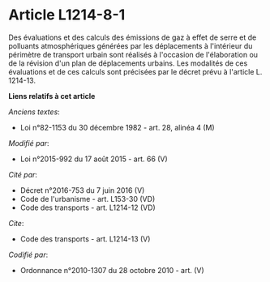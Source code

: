 # Article L1214-8-1

Des évaluations et des calculs des émissions de gaz à effet de serre et de polluants atmosphériques générées par les
déplacements à l'intérieur du périmètre de transport urbain sont réalisés à l'occasion de l'élaboration ou de la révision
d'un plan de déplacements urbains. Les modalités de ces évaluations et de ces calculs sont précisées par le décret prévu à
l'article L. 1214-13.

**Liens relatifs à cet article**

_Anciens textes_:

  - Loi n°82-1153 du 30 décembre 1982 - art. 28, alinéa 4 (M)

_Modifié par_:

  - Loi n°2015-992 du 17 août 2015 - art. 66 (V)

_Cité par_:

  - Décret n°2016-753 du 7 juin 2016 (V)
  - Code de l'urbanisme - art. L153-30 (VD)
  - Code des transports - art. L1214-12 (VD)

_Cite_:

  - Code des transports - art. L1214-13 (V)

_Codifié par_:

  - Ordonnance n°2010-1307 du 28 octobre 2010 - art. (V)
